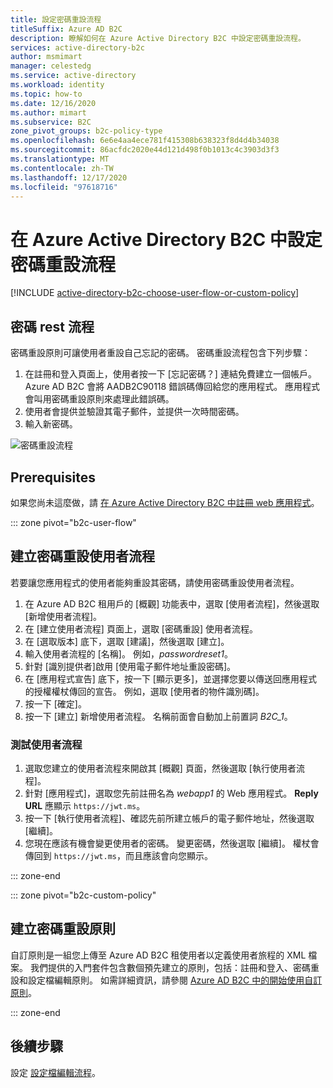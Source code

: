 ```yaml
---
title: 設定密碼重設流程
titleSuffix: Azure AD B2C
description: 瞭解如何在 Azure Active Directory B2C 中設定密碼重設流程。
services: active-directory-b2c
author: msmimart
manager: celestedg
ms.service: active-directory
ms.workload: identity
ms.topic: how-to
ms.date: 12/16/2020
ms.author: mimart
ms.subservice: B2C
zone_pivot_groups: b2c-policy-type
ms.openlocfilehash: 6e6e4aa4ece781f415308b638323f8d4d4b34038
ms.sourcegitcommit: 86acfdc2020e44d121d498f0b1013c4c3903d3f3
ms.translationtype: MT
ms.contentlocale: zh-TW
ms.lasthandoff: 12/17/2020
ms.locfileid: "97618716"
---
```

# <a name="set-up-a-password-reset-flow-in-azure-active-directory-b2c"></a>在 Azure Active Directory B2C 中設定密碼重設流程

[!INCLUDE [active-directory-b2c-choose-user-flow-or-custom-policy](../../includes/active-directory-b2c-choose-user-flow-or-custom-policy.md)]

## <a name="password-rest-flow"></a>密碼 rest 流程

密碼重設原則可讓使用者重設自己忘記的密碼。 密碼重設流程包含下列步驟： 
1. 在註冊和登入頁面上，使用者按一下 [忘記密碼？] 連結免費建立一個帳戶。 Azure AD B2C 會將 AADB2C90118 錯誤碼傳回給您的應用程式。 應用程式會叫用密碼重設原則來處理此錯誤碼。 
1. 使用者會提供並驗證其電子郵件，並提供一次時間密碼。
1. 輸入新密碼。

![密碼重設流程](./media/add-password-reset-policy/password-reset-flow.png)

## <a name="prerequisites"></a>Prerequisites

如果您尚未這麼做，請 [在 Azure Active Directory B2C 中註冊 web 應用程式](tutorial-register-applications.md)。

::: zone pivot="b2c-user-flow"

## <a name="create-a-password-reset-user-flow"></a>建立密碼重設使用者流程

若要讓您應用程式的使用者能夠重設其密碼，請使用密碼重設使用者流程。

1. 在 Azure AD B2C 租用戶的 [概觀] 功能表中，選取 [使用者流程]，然後選取 [新增使用者流程]。
1. 在 [建立使用者流程] 頁面上，選取 [密碼重設] 使用者流程。 
1. 在 [選取版本] 底下，選取 [建議]，然後選取 [建立]。
1. 輸入使用者流程的 [名稱]。 例如，*passwordreset1*。
1. 針對 [識別提供者]啟用 [使用電子郵件地址重設密碼]。
2. 在 [應用程式宣告] 底下，按一下 [顯示更多]，並選擇您要以傳送回應用程式的授權權杖傳回的宣告。 例如，選取 [使用者的物件識別碼]。
3. 按一下 [確定]。
4. 按一下 [建立]  新增使用者流程。 名稱前面會自動加上前置詞 *B2C_1*。

### <a name="test-the-user-flow"></a>測試使用者流程

1. 選取您建立的使用者流程來開啟其 [概觀] 頁面，然後選取 [執行使用者流程]。
1. 針對 [應用程式]，選取您先前註冊名為 *webapp1* 的 Web 應用程式。 **Reply URL** 應顯示 `https://jwt.ms`。
1. 按一下 [執行使用者流程]、確認先前所建立帳戶的電子郵件地址，然後選取 [繼續]。
1. 您現在應該有機會變更使用者的密碼。 變更密碼，然後選取 [繼續]。 權杖會傳回到 `https://jwt.ms`，而且應該會向您顯示。

::: zone-end

::: zone pivot="b2c-custom-policy"

## <a name="create-a-password-reset-policy"></a>建立密碼重設原則

自訂原則是一組您上傳至 Azure AD B2C 租使用者以定義使用者旅程的 XML 檔案。 我們提供的入門套件包含數個預先建立的原則，包括：註冊和登入、密碼重設和設定檔編輯原則。 如需詳細資訊，請參閱 [Azure AD B2C 中的開始使用自訂原則](custom-policy-get-started.md)。

::: zone-end

## <a name="next-steps"></a>後續步驟

設定 [設定檔編輯流程](add-profile-editing-policy.md)。